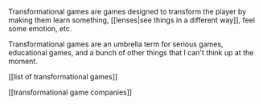 Transformational games are games designed to transform the player by making them learn something, [[lenses|see things in a different way]], feel some emotion, etc.

Transformational games are an umbrella term for serious games, educational games, and a bunch of other things that I can't think up at the moment.

[[list of transformational games]]

[[transformational game companies]]
